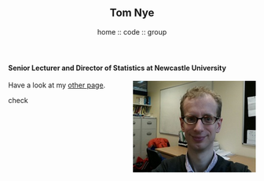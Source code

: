 <link rel="stylesheet" type="text/css" href="/css/main.css">
<meta name="keywords" content="Tom Nye; probability; statistics; Newcastle; geometry; phylogenetics; phylogenetic tree;">

<header>
  <h2>Tom Nye</h2>
  <span>home :: code :: group</span>
</header>
  
#### Senior Lecturer and Director of Statistics at Newcastle University

<img align="right" class="responsive-image" src="portrait3.jpg"/>

Have a look at my [other page](test.md).

check
